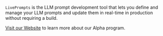`LivePrompts` is the LLM prompt development tool that lets you define and manage your LLM prompts and update them in real-time in production without requiring a build.

[Visit our Website](https://liveprompts.io) to learn more about our Alpha program.
